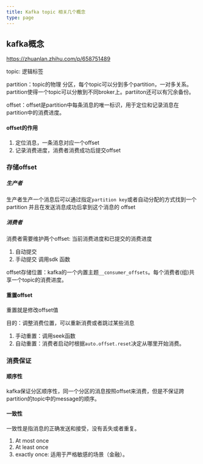 ```yaml
---
title: Kafka topic 相关几个概念
type: page
---
```


## kafka概念

https://zhuanlan.zhihu.com/p/658751489



topic: 逻辑标签

partition：topic的物理 分区，每个topic可以分到多个partition，一对多关系。partition使得一个topic可以分散到不同broker上。partiiton还可以有冗余备份。

offset：offset是partition中每条消息的唯一标识，用于定位和记录消息在partition中的消费进度。

#### offset的作用

1. 定位消息，一条消息对应一个offset
2. 记录消费进度，消费者消费成功后提交offset

### 存储offset

##### 生产者

生产者生产一个消息后可以通过指定`partition key`或者自动分配的方式找到一个 partition 并且在发送消息成功后拿到这个消息的 offset

##### 消费者

消费者需要维护两个offset: 当前消费进度和已提交的消费进度

1. 自动提交
2. 手动提交 调用sdk 函数

offset存储位置：kafka的一个内置主题`__consumer_offsets`。每个消费者(组)共享一个topic的消费进度。

#### 重置offset

重置就是修改offset值

目的：调整消费位置，可以重新消费或者跳过某些消息

1. 手动重置：调用seek函数
2. 自动重置：消费者启动时根据`auto.offset.reset`决定从哪里开始消费。

### 消费保证

#### 顺序性

kafka保证分区顺序性，同一个分区的消息按照offset来消费，但是不保证跨partition的topic中的message的顺序。

#### 一致性

一致性是指消息的正确发送和接受，没有丢失或者重复。

1. At most once
2. At least once
3. exactly once: 适用于严格敏感的场景（金融）。

